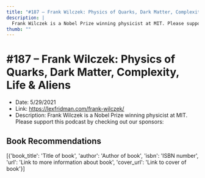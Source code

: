 ```yaml
---
title: "#187 – Frank Wilczek: Physics of Quarks, Dark Matter, Complexity, Life & Aliens"
description: |
  Frank Wilczek is a Nobel Prize winning physicist at MIT. Please support this podcast by checking out our sponsors:"
thumb: ""
---
```


# #187 – Frank Wilczek: Physics of Quarks, Dark Matter, Complexity, Life & Aliens

  - Date: 5/29/2021
  - Link: https://lexfridman.com/frank-wilczek/
  - Description: Frank Wilczek is a Nobel Prize winning physicist at MIT. Please support this podcast by checking out our sponsors:

## Book Recommendations

[{'book_title': 'Title of book', 'author': 'Author of book', 'isbn': 'ISBN number', 'url': 'Link to more information about book', 'cover_url': 'Link to cover of book'}]